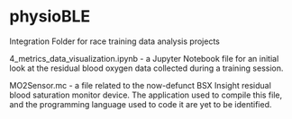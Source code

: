 # physioBLE
Integration Folder for race training data analysis projects

4_metrics_data_visualization.ipynb - a Jupyter Notebook file for an initial look at the residual blood oxygen data collected during a training session.

MO2Sensor.mc - a file related to the now-defunct BSX Insight residual blood saturation monitor device. The application used to compile this file, and the programming language used to code it are yet to be identified. 
